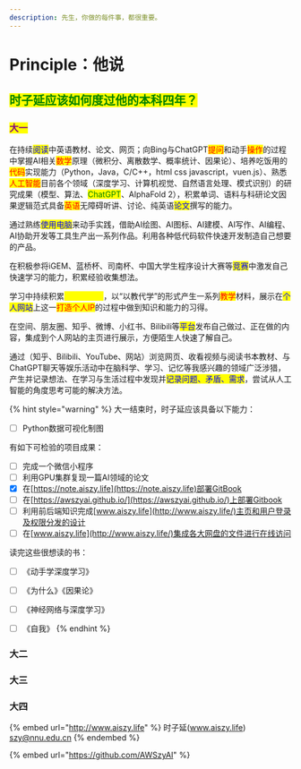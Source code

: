 ```yaml
---
description: 先生，你做的每件事，都很重要。
---
```


# Principle：他说

## <mark style="color:green;">时子延应该如何度过他的本科四年？</mark>

### <mark style="color:purple;">大一</mark>

&#x20;      在持续<mark style="color:blue;">阅读</mark>中英语教材、论文、网页；向Bing与ChatGPT<mark style="color:red;">提问</mark>和动手<mark style="color:red;">操作</mark>的过程中掌握AI相关<mark style="color:red;">数学</mark>原理（微积分、离散数学、概率统计、因果论）、培养吃饭用的<mark style="color:red;">代码</mark>实现能力（Python，Java，C/C++，html css javascript，vuen.js）、熟悉<mark style="color:red;">人工智能</mark>目前各个领域（深度学习、计算机视觉、自然语言处理、模式识别）的研究成果（模型、算法、<mark style="color:green;">ChatGPT</mark>、AlphaFold 2），积累单词、语料与科研论文因果逻辑范式具备<mark style="color:red;">英语</mark>无障碍听讲、讨论、纯英语<mark style="color:blue;">论文</mark>撰写的能力。

&#x20;      通过熟练<mark style="color:blue;">使用电脑</mark>来动手实践，借助AI绘图、AI图标、AI建模、AI写作、AI编程、AI协助开发等工具生产出一系列作品。利用各种低代码软件快速开发制造自己想要的产品。

&#x20;      在积极参将iGEM、蓝桥杯、司南杯、中国大学生程序设计大赛等<mark style="color:blue;">竞赛</mark>中激发自己快速学习的能力，积累经验收集想法。

&#x20;      学习中持续积累<mark style="color:yellow;">过程性材料</mark>，以“以教代学”的形式产生一系列<mark style="color:red;">教学</mark>材料，展示在<mark style="color:blue;">个人网站</mark>上这一<mark style="color:red;">打造个人IP</mark>的过程中做到知识和能力的习得。

&#x20;      在空间、朋友圈、知乎、微博、小红书、Bilibili等<mark style="color:blue;">平台</mark>发布自己做过、正在做的内容，集成到个人网站的主页进行展示，方便陌生人快速了解自己。

&#x20;      通过（知乎、Bilibili、YouTube、网站）浏览网页、收看视频与阅读书本教材、与ChatGPT聊天等娱乐活动中在脑科学、学习、记忆等我感兴趣的领域广泛涉猎，产生并记录想法、在学习与生活过程中发现并<mark style="color:blue;">记录问题、矛盾、需求</mark>，尝试从人工智能的角度思考可能的解决方法。

{% hint style="warning" %}
大一结束时，时子延应该具备以下能力：

* [ ] Python数据可视化制图

有如下可检验的项目成果：

* [ ] 完成一个微信小程序
* [ ] 利用GPU集群复现一篇AI领域的论文
* [x] 在[https://note.aiszy.life](https://note.aiszy.life)部署GitBook
* [ ] 在[https://awszyai.github.io/](https://awszyai.github.io/)上部署Gitbook
* [ ] 利用前后端知识完成[www.aiszy.life](http://www.aiszy.life/)主页和用户登录及权限分发的设计
* [ ] 在[www.aiszy.life](http://www.aiszy.life/)集成各大网盘的文件进行在线访问

读完这些很想读的书：

* [ ] 《动手学深度学习》
* [ ] 《为什么》《因果论》
* [ ] 《神经网络与深度学习》
* [ ] 《自我》
{% endhint %}



### 大二

### 大三

### 大四

{% embed url="http://www.aiszy.life" %}
时子延(www.aiszy.life) szy@nnu.edu.cn&#x20;
{% endembed %}

{% embed url="https://github.com/AWSzyAI" %}
